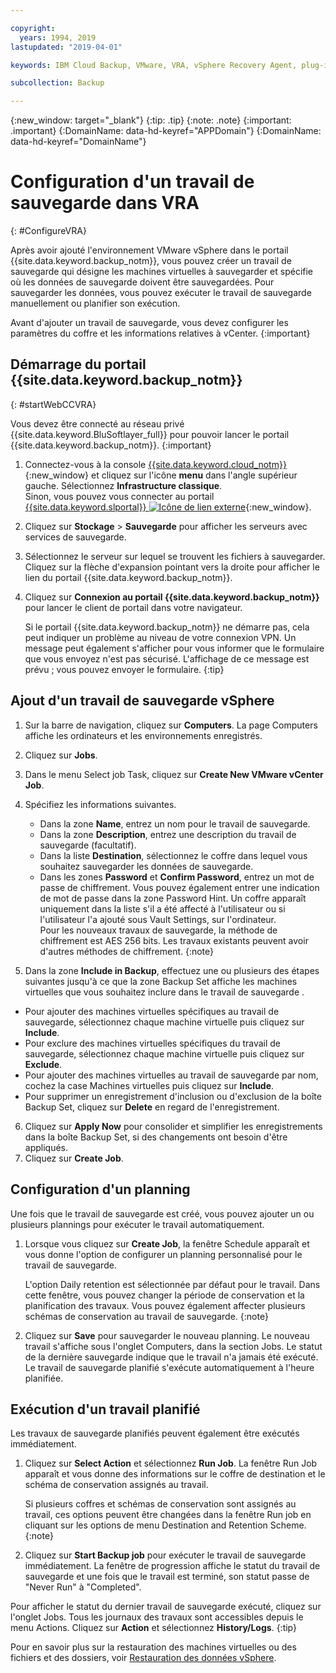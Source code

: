 ```yaml
---

copyright:
  years: 1994, 2019
lastupdated: "2019-04-01"

keywords: IBM Cloud Backup, VMware, VRA, vSphere Recovery Agent, plug-in, plugin, EVault, Carbonite, vSphere

subcollection: Backup

---
```

{:new_window: target="_blank"}
{:tip: .tip}
{:note: .note}
{:important: .important}
{:DomainName: data-hd-keyref="APPDomain"}
{:DomainName: data-hd-keyref="DomainName"}

# Configuration d'un travail de sauvegarde dans VRA
{: #ConfigureVRA}

Après avoir ajouté l'environnement VMware vSphere dans le portail {{site.data.keyword.backup_notm}}, vous pouvez créer un travail de sauvegarde qui désigne les machines virtuelles à sauvegarder et spécifie où les données de sauvegarde doivent être sauvegardées. Pour sauvegarder les données, vous pouvez exécuter le travail de sauvegarde manuellement ou planifier son exécution.

Avant d'ajouter un travail de sauvegarde, vous devez configurer les paramètres du coffre et les informations relatives à vCenter.
{:important}

## Démarrage du portail {{site.data.keyword.backup_notm}}
{: #startWebCCVRA}

Vous devez être connecté au réseau privé {{site.data.keyword.BluSoftlayer_full}} pour pouvoir lancer le portail {{site.data.keyword.backup_notm}}.
{:important}

1. Connectez-vous à la console [{{site.data.keyword.cloud_notm}} ](https://{DomainName}){:new_window} et cliquez sur l'icône **menu** dans l'angle supérieur gauche. Sélectionnez **Infrastructure classique**.<br/>
   Sinon, vous pouvez vous connecter au portail [{{site.data.keyword.slportal}} ![Icône de lien externe](../../icons/launch-glyph.svg "Icône de lien externe")](https://control.softlayer.com/){:new_window}.
2. Cliquez sur **Stockage** > **Sauvegarde** pour afficher les serveurs avec services de sauvegarde.
3. Sélectionnez le serveur sur lequel se trouvent les fichiers à sauvegarder. Cliquez sur la flèche d'expansion pointant vers la droite pour afficher le lien du portail {{site.data.keyword.backup_notm}}.
4. Cliquez sur **Connexion au portail {{site.data.keyword.backup_notm}}** pour lancer le client de portail dans votre navigateur.

   Si le portail {{site.data.keyword.backup_notm}} ne démarre pas, cela peut indiquer un problème au niveau de votre connexion VPN. Un message peut également s'afficher pour vous informer que le formulaire que vous envoyez n'est pas sécurisé. L'affichage de ce message est prévu ; vous pouvez envoyer le formulaire.
   {:tip}

## Ajout d'un travail de sauvegarde vSphere

1. Sur la barre de navigation, cliquez sur **Computers**. La page Computers affiche les ordinateurs et les environnements enregistrés.
2. Cliquez sur **Jobs**.
3. Dans le menu Select job Task, cliquez sur **Create New VMware vCenter Job**.
4. Spécifiez les informations suivantes.
   * Dans la zone **Name**, entrez un nom pour le travail de sauvegarde.
   * Dans la zone **Description**, entrez une description du travail de sauvegarde (facultatif).
   * Dans la liste **Destination**, sélectionnez le coffre dans lequel vous souhaitez sauvegarder les données de sauvegarde.
   * Dans les zones **Password** et **Confirm Password**, entrez un mot de passe de chiffrement. Vous pouvez également entrer une indication de mot de passe dans la zone Password Hint.
   Un coffre apparaît uniquement dans la liste s'il a été affecté à l'utilisateur ou si l'utilisateur l'a ajouté sous Vault Settings, sur l'ordinateur. <br/>Pour les nouveaux travaux de sauvegarde, la méthode de chiffrement est AES 256 bits. Les travaux existants peuvent avoir d'autres méthodes de chiffrement.
   {:note}

5.	Dans la zone **Include in Backup**, effectuez une ou plusieurs des étapes suivantes jusqu'à ce que la zone Backup Set affiche les machines virtuelles que vous souhaitez inclure dans le travail de sauvegarde .

   * Pour ajouter des machines virtuelles spécifiques au travail de sauvegarde, sélectionnez chaque machine virtuelle puis cliquez sur **Include**.
   * Pour exclure des machines virtuelles spécifiques du travail de sauvegarde, sélectionnez chaque machine virtuelle puis cliquez sur **Exclude**.
   * Pour ajouter des machines virtuelles au travail de sauvegarde par nom, cochez la case Machines virtuelles puis cliquez sur **Include**.
   * Pour supprimer un enregistrement d'inclusion ou d'exclusion de la boîte Backup Set, cliquez sur **Delete** en regard de l'enregistrement.

6. Cliquez sur **Apply Now** pour consolider et simplifier les enregistrements dans la boîte Backup Set, si des changements ont besoin d'être appliqués.
7. Cliquez sur **Create Job**.

## Configuration d'un planning

Une fois que le travail de sauvegarde est créé, vous pouvez ajouter un ou plusieurs plannings pour exécuter le travail automatiquement.

1. Lorsque vous cliquez sur **Create Job**, la fenêtre Schedule apparaît et vous donne l'option de configurer un planning personnalisé pour le travail de sauvegarde.

   L'option Daily retention est sélectionnée par défaut pour le travail. Dans cette fenêtre, vous pouvez changer la période de conservation et la planification des travaux. Vous pouvez également affecter plusieurs schémas de conservation au travail de sauvegarde.
   {:note}
2. Cliquez sur **Save** pour sauvegarder le nouveau planning. Le nouveau travail s'affiche sous l'onglet Computers, dans la section Jobs. Le statut de la dernière sauvegarde indique que le travail n'a jamais été exécuté. Le travail de sauvegarde planifié s'exécute automatiquement à l'heure planifiée.

## Exécution d'un travail planifié

Les travaux de sauvegarde planifiés peuvent également être exécutés immédiatement.

1. Cliquez sur **Select Action** et sélectionnez **Run Job**. La fenêtre Run Job apparaît et vous donne des informations sur le coffre de destination et le schéma de conservation assignés au travail.

   Si plusieurs coffres et schémas de conservation sont assignés au travail, ces options peuvent être changées dans la fenêtre Run job en cliquant sur les options de menu Destination and Retention Scheme.
   {:note}
2. Cliquez sur **Start Backup job** pour exécuter le travail de sauvegarde immédiatement. La fenêtre de progression affiche le statut du travail de sauvegarde et une fois que le travail est terminé, son statut passe de "Never Run" à "Completed".

Pour afficher le statut du dernier travail de sauvegarde exécuté, cliquez sur l'onglet Jobs. Tous les journaux des travaux sont accessibles depuis le menu Actions. Cliquez sur **Action** et sélectionnez **History/Logs**.
{:tip}

Pour en savoir plus sur la restauration des machines virtuelles ou des fichiers et des dossiers, voir [Restauration des données vSphere](/docs/infrastructure/Backup?topic=Backup-VRARestore#VRARestore).
